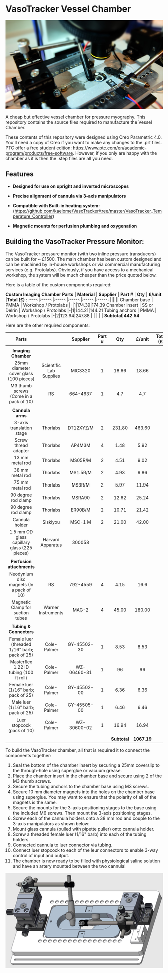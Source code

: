 VasoTracker Vessel Chamber
======
<img src="https://github.com/kaelome/VasoTracker/blob/master/VasoTracker_Vessel_Chamber/Images/MANN7249.JPG">

A cheap but effective vessel chamber for pressure myography. This repository contains the source files required to manufacture the Vessel Chamber.

These contents of this repository were designed using Creo Parametric 4.0. You'll need a copy of Creo if you want to make any changes to the .prt files. PTC offer a free student edition: https://www.ptc.com/en/academic-program/products/free-software. However, if you only are happy with the chamber as it is then the .step files are all you need.

## Features

* **Designed for use on upright and inverted microscopes**

* **Precise alignment of cannula via 3-axis manipulators**

* **Compatible with Built-in heating system:** (https://github.com/kaelome/VasoTracker/tree/master/VasoTracker_Temperature_Controller)

* **Magnetic mounts for perfusion plumbing and oxygenation**



## Building the VasoTracker Pressure Monitor:

The VasoTracker pressure monitor (with two inline pressure transducers) can be built for ~ £1500. The main chamber has been custom designed and can be machined by in-house workshops or via commercial manufacturing services (e.g. Protolabs). Obviously, if you have access to a mechanical workshop, the system will be much cheaper than the price quoted below.

Here is a table of the custom components required:

**Custom Imaging Chamber Parts** | **Material** | **Supplier** | **Part #** | **Qty** | **£/unit** |**Total (£)**
:-----:|:-----:|:-----:|:-----:|:-----:|:-----:
||||||
 Chamber base   | PMMA | Workshop / Protolabs |-|1|174.39|174.39
 Chamber insert | SS or Delrin | Workshop / Protolabs |-|1|144.21|144.21
 Tubing anchors | PMMA | Workshop / Protolabs |-|2|123.94|247.88
  | | | | | **Subtotal**|**442.54**

Here are the other required components:

**Parts**| |**Supplier**|**Part #**|**Qty**|**£/unit**|**Total (£)**
:-----:|:-----:|:-----:|:-----:|:-----:|:-----:|:-----:
||||||
**Imaging Chamber** ||||||
 |25mm diameter cover glass (100 pieces)|Scientific Lab Supplies|MIC3320|1|18.66|18.66
 |M3 thumb screws (Come in a pack of 10)|RS|664-4637|1|4.7|4.7
 ||||||
**Cannula arms** ||||||
 |3-axis translation stage|Thorlabs|DT12XYZ/M|2|231.80|463.60
 |Screw thread adapter|Thorlabs|AP4M3M|4|1.48|5.92
 |13 mm metal rod|Thorlabs|MS05R/M|2|4.51|9.02
 |38 mm metal rod|Thorlabs|MS1.5R/M|2|4.93|9.86
 |75 mm metal rod|Thorlabs|MS3R/M|2|5.97|11.94
 |90 degree rod clamp|Thorlabs|MSRA90|2|12.62|25.24
 |90 degree rod clamp|Thorlabs|ER90B/M|2|10.71|21.42
 |Cannula holder|Siskiyou|MSC-1 M|2|21.00|42.00
 |1.5 mm OD glass capillary glass (225 pieces)|Harvard Apparatus|300058| | |
 ||||||
 **Perfusion attachments** ||||||
 |Neodynium disc magnets (In a pack of 10)|RS|792-4559|4|4.15|16.6
 |Magnetic Clamp for suction tubes|Warner Instruments|MAG-2|4|45.00|180.00
 ||||||
**Tubing & Connectors** ||||||
 |Female luer  (threaded 1/16" barb; pack of 25)|Cole-Palmer|GY-45502-30|1|8.53|8.53
 |Masterflex 1.22 ID tubing (100 ft roll)|Cole-Palmer|WZ-06460-31|1|96|96
 |Female luer (1/16" barb; pack of 25)|Cole-Palmer|GY-45502-00|1|6.36|6.36
 |Male luer (1/16" barb; pack of 25)|Cole-Palmer|GY-45505-00|1|6.46|6.46
 |Luer stopcock (pack of 10)|Cole-Palmer|WZ-30600-02|1|16.94|16.94
 ||||||
 | | | | |**Subtotal**|**1067.19**

 To build the VasoTracker chamber, all that is required it to connect the components together:

 1.	Seal the bottom of the chamber insert by securing a 25mm coverslip to the through-hole using superglue or vacuum grease.
 2.	Place the chamber insert in the chamber base and secure using 2 of the M3 thumb screws.
 3.	Secure the tubing anchors to the chamber base using M3 screws.
 4.	Secure 10 mm diameter magnets into the holes on the chamber base using superglue. You may want to ensure that the polarity of all of the magnets is the same.
 5.	Secure the mounts for the 3-axis positioning stages to the base using the included M6 screws. Then mount the 3-axis positioning stages.
 6. Screw each of the cannula holders onto a 38 mm rod and couple to the 3-axis manipulators as shown below:
 7.	Mount glass cannula (pulled with pipette puller) onto cannula holder.
 8. Screw a threaded female luer (1/16" barb) into each of the tubing holders.
 9. Connected cannula to luer connector via tubing.
 10. Connect luer stopcock to each of the leur connectors to enable 3-way control of input and output.
 11. The chamber is now ready to be filled with physiological saline solution and have an artery mounted between the two cannula!

 <img src="https://github.com/kaelome/VasoTracker/blob/master/VasoTracker_Vessel_Chamber/Images/vasotracker_assembly.gif">
